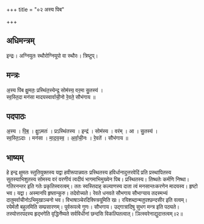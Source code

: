+++
title = "०२ अस्य पिब"

+++
## अधिमन्त्रम्
इन्द्रः। अग्नियुतः स्थौरोग्नियूपो वा स्थौरः। त्रिष्टुप्।

## मन्त्रः
अ॒स्य पि॑ब क्षु॒मतः॒ प्रस्थि॑त॒स्येन्द्र॒ सोम॑स्य॒ वर॒मा सु॒तस्य॑ ।  
स्व॒स्ति॒दा मन॑सा मादयस्वार्वाची॒नो रे॒वते॒ सौभ॑गाय ॥

## पदपाठः
अ॒स्य । पि॒ब॒ । क्षु॒ऽमतः॑ । प्रऽस्थि॑तस्य । इन्द्र॑ । सोम॑स्य । वर॑म् । आ । सु॒तस्य॑ ।  
स्व॒स्ति॒ऽदाः । मन॑सा । मा॒द॒य॒स्व॒ । अ॒र्वा॒ची॒नः । रे॒वते॑ । सौभ॑गाय ॥

## भाष्यम्
हे इन्द्र क्षुमतः स्तुतियुक्तस्य यद्वा हवीरूपान्नवतः प्रस्थितस्य हविर्धानादुत्तरवेदिं प्रति प्रस्थापितस्य सुतस्याभिशुतस्य सोमस्य वरं वरणीयं त्वदीयं भागमाभिमुख्येन पिब। प्रस्थितस्य। तिष्थतेः कर्मणि निष्था। गतिरनन्तर इति गतेः प्रकृतिस्वरत्वम्। ततः स्वस्तिदाह् कल्याणस्य दाता त्वं मनसान्तःकरणेन मादयस्व। हृष्टो भव। यद्वा। अस्मानपि हृष्तान्कुरु। तदेवोच्यते। रेवते धनवते सौभगाय सौभाग्याय तदस्मभ्यं दातुमर्वाचीनोऽभिमुखाञ्चनो भव। विभाषाञ्चेरदिक्स्त्रियूमिति खः। रयिशब्दान्मतुपश्छन्दसीर इति वत्वम्। रयेर्मतौ बहुलमिति सम्प्रसारणम्। पूर्वरूपत्वे गुणः। सौभगाय। उद्गात्रादिषु सुभग मन्त्र इति पठ्यते। तस्योत्तरपदस्य हृद्भगेति वृद्धिर्नेष्यते सर्वविधीनां छन्दसि विकल्पितत्वात्। ञित्स्वरेनाद्युदात्तत्वम्॥२॥